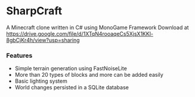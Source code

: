 # SharpCraft
A Minecraft clone written in C# using MonoGame Framework
Download at https://drive.google.com/file/d/1XTqN4rooaqeCs5XjsX1KKl-8gbCjKr4h/view?usp=sharing

### Features

* Simple terrain generation using FastNoiseLite
* More than 20 types of blocks and more can be added easily
* Basic lighting system
* World changes persisted in a SQLite database
